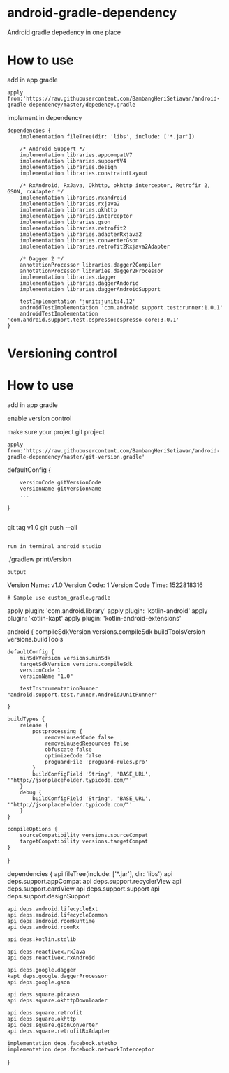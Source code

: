 # android-gradle-dependency
Android gradle depedency in one place

# How to use

add in app gradle
```
apply from:'https://raw.githubusercontent.com/BambangHeriSetiawan/android-gradle-dependency/master/depedency.gradle
```

implement in dependency
```
dependencies {
    implementation fileTree(dir: 'libs', include: ['*.jar'])
    
    /* Android Support */
    implementation libraries.appcompatV7
    implementation libraries.supportV4
    implementation libraries.design
    implementation libraries.constraintLayout
    
    /* RxAndroid, RxJava, Okhttp, okhttp interceptor, Retrofir 2, GSON, rxAdapter */
    implementation libraries.rxandroid
    implementation libraries.rxjava2
    implementation libraries.okhttp
    implementation libraries.interceptor
    implementation libraries.gson
    implementation libraries.retrofit2
    implementation libraries.adapterRxjava2
    implementation libraries.converterGson
    implementation libraries.retrofit2Rxjava2Adapter

    /* Dagger 2 */
    annotationProcessor libraries.dagger2Compiler
    annotationProcessor libraries.dagger2Processor
    implementation libraries.dagger
    implementation libraries.daggerAndorid
    implementation libraries.daggerAndroidSupport

    testImplementation 'junit:junit:4.12'
    androidTestImplementation 'com.android.support.test:runner:1.0.1'
    androidTestImplementation 'com.android.support.test.espresso:espresso-core:3.0.1'
}
```

# Versioning control

# How to use

add in app gradle

enable version control 

make sure your project git project


```
apply from:'https://raw.githubusercontent.com/BambangHeriSetiawan/android-gradle-dependency/master/git-version.gradle'
```
defaultConfig {
        
        versionCode gitVersionCode
        versionName gitVersionName
        ...
}
```
```
git tag v1.0
git push --all
```

run in terminal android studio
```
./gradlew printVersion
```
output 
```
Version Name: v1.0
Version Code: 1
Version Code Time: 1522818316
```
# Sample use custom_gradle.gradle

```
apply plugin: 'com.android.library'
apply plugin: 'kotlin-android'
apply plugin: 'kotlin-kapt'
apply plugin: 'kotlin-android-extensions'

android {
    compileSdkVersion versions.compileSdk
    buildToolsVersion versions.buildTools

    defaultConfig {
        minSdkVersion versions.minSdk
        targetSdkVersion versions.compileSdk
        versionCode 1
        versionName "1.0"

        testInstrumentationRunner "android.support.test.runner.AndroidJUnitRunner"

    }

    buildTypes {
        release {
            postprocessing {
                removeUnusedCode false
                removeUnusedResources false
                obfuscate false
                optimizeCode false
                proguardFile 'proguard-rules.pro'
            }
            buildConfigField 'String', 'BASE_URL', '"http://jsonplaceholder.typicode.com/"'
        }
        debug {
            buildConfigField 'String', 'BASE_URL', '"http://jsonplaceholder.typicode.com/"'
        }
    }

    compileOptions {
        sourceCompatibility versions.sourceCompat
        targetCompatibility versions.targetCompat
    }
}

dependencies {
    api fileTree(include: ['*.jar'], dir: 'libs')
    api deps.support.appCompat
    api deps.support.recyclerView
    api deps.support.cardView
    api deps.support.support
    api deps.support.designSupport

    api deps.android.lifecycleExt
    api deps.android.lifecycleCommon
    api deps.android.roomRuntime
    api deps.android.roomRx

    api deps.kotlin.stdlib

    api deps.reactivex.rxJava
    api deps.reactivex.rxAndroid

    api deps.google.dagger
    kapt deps.google.daggerProcessor
    api deps.google.gson

    api deps.square.picasso
    api deps.square.okhttpDownloader

    api deps.square.retrofit
    api deps.square.okhttp
    api deps.square.gsonConverter
    api deps.square.retrofitRxAdapter

    implementation deps.facebook.stetho
    implementation deps.facebook.networkInterceptor
}

```
